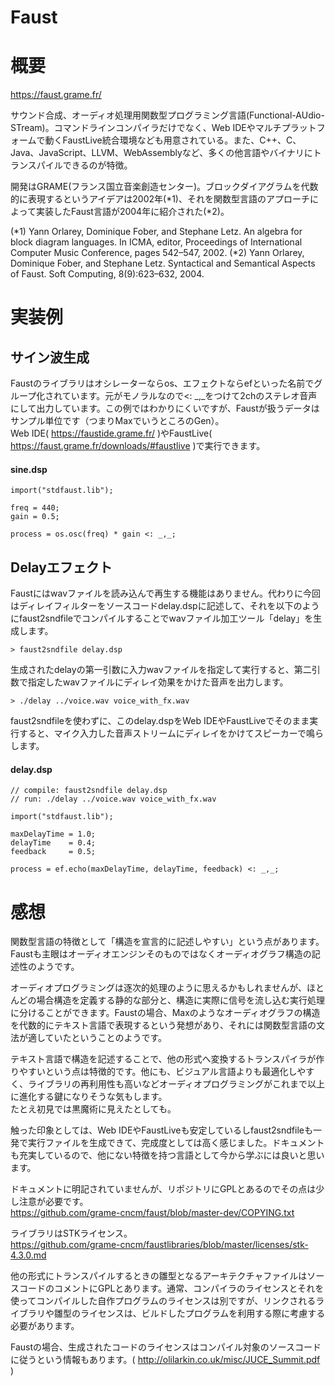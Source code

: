 Faust
===

# 概要

https://faust.grame.fr/

サウンド合成、オーディオ処理用関数型プログラミング言語(Functional-AUdio-STream)。コマンドラインコンパイラだけでなく、Web IDEやマルチプラットフォームで動くFaustLive統合環境なども用意されている。また、C++、C、Java、JavaScript、LLVM、WebAssemblyなど、多くの他言語やバイナリにトランスパイルできるのが特徴。

開発はGRAME(フランス国立音楽創造センター)。ブロックダイアグラムを代数的に表現するというアイデアは2002年(\*1)、それを関数型言語のアプローチによって実装したFaust言語が2004年に紹介された(\*2)。

(\*1) Yann Orlarey, Dominique Fober, and Stephane Letz. An algebra for block diagram languages. In ICMA, editor, Proceedings of International Computer Music Conference, pages 542–547, 2002.
(\*2) Yann Orlarey, Dominique Fober, and Stephane Letz. Syntactical and Semantical Aspects of Faust. Soft Computing, 8(9):623–632, 2004.

# 実装例

## サイン波生成

Faustのライブラリはオシレーターならos、エフェクトならefといった名前でグループ化されています。元がモノラルなので<: _,_をつけて2chのステレオ音声にして出力しています。この例ではわかりにくいですが、Faustが扱うデータはサンプル単位です（つまりMaxでいうところのGen）。  
Web IDE( https://faustide.grame.fr/ )やFaustLive( https://faust.grame.fr/downloads/#faustlive )で実行できます。

#### sine.dsp

```faust
import("stdfaust.lib");

freq = 440;
gain = 0.5;

process = os.osc(freq) * gain <: _,_;
```

## Delayエフェクト

Faustにはwavファイルを読み込んで再生する機能はありません。代わりに今回はディレイフィルターをソースコードdelay.dspに記述して、それを以下のようにfaust2sndfileでコンパイルすることでwavファイル加工ツール「delay」を生成します。

```
> faust2sndfile delay.dsp
```

生成されたdelayの第一引数に入力wavファイルを指定して実行すると、第二引数で指定したwavファイルにディレイ効果をかけた音声を出力します。 

```
> ./delay ../voice.wav voice_with_fx.wav
```

faust2sndfileを使わずに、このdelay.dspをWeb IDEやFaustLiveでそのまま実行すると、マイク入力した音声ストリームにディレイをかけてスピーカーで鳴らします。

#### delay.dsp

```faust
// compile: faust2sndfile delay.dsp
// run: ./delay ../voice.wav voice_with_fx.wav

import("stdfaust.lib");

maxDelayTime = 1.0;
delayTime    = 0.4;
feedback     = 0.5;

process = ef.echo(maxDelayTime, delayTime, feedback) <: _,_;
```


# 感想

関数型言語の特徴として「構造を宣言的に記述しやすい」という点があります。Faustも主眼はオーディオエンジンそのものではなくオーディオグラフ構造の記述性のようです。

オーディオプログラミングは逐次的処理のように思えるかもしれませんが、ほとんどの場合構造を定義する静的な部分と、構造に実際に信号を流し込む実行処理に分けることができます。Faustの場合、Maxのようなオーディオグラフの構造を代数的にテキスト言語で表現するという発想があり、それには関数型言語の文法が適していたということのようです。

テキスト言語で構造を記述することで、他の形式へ変換するトランスパイラが作りやすいという点は特徴的です。他にも、ビジュアル言語よりも最適化しやすく、ライブラリの再利用性も高いなどオーディオプログラミングがこれまで以上に進化する鍵になりそうな気もします。  
たとえ初見では黒魔術に見えたとしても。

触った印象としては、Web IDEやFaustLiveも安定しているしfaust2sndfileも一発で実行ファイルを生成できて、完成度としては高く感じました。ドキュメントも充実しているので、他にない特徴を持つ言語として今から学ぶには良いと思います。

ドキュメントに明記されていませんが、リポジトリにGPLとあるのでその点は少し注意が必要です。  
https://github.com/grame-cncm/faust/blob/master-dev/COPYING.txt

ライブラリはSTKライセンス。  
https://github.com/grame-cncm/faustlibraries/blob/master/licenses/stk-4.3.0.md

他の形式にトランスパイルするときの雛型となるアーキテクチャファイルはソースコードのコメントにGPLとあります。通常、コンパイラのライセンスとそれを使ってコンパイルした自作プログラムのライセンスは別ですが、リンクされるライブラリや雛型のライセンスは、ビルドしたプログラムを利用する際に考慮する必要があります。

Faustの場合、生成されたコードのライセンスはコンパイル対象のソースコードに従うという情報もあります。( http://olilarkin.co.uk/misc/JUCE_Summit.pdf )
